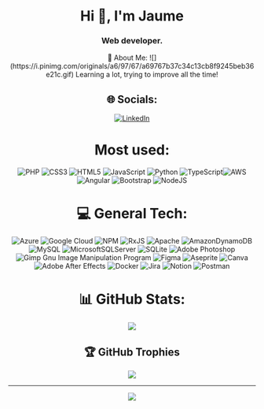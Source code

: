 <h1 align="center">Hi 👋, I'm Jaume</h1>
<h3 align="center">Web developer.</h3>

<div align="center">
💫 About Me:
  ![](https://i.pinimg.com/originals/a6/97/67/a69767b37c34c13cb8f9245beb36e21c.gif)
Learning a lot, trying to improve all the time!



## 🌐 Socials:
[![LinkedIn](https://img.shields.io/badge/LinkedIn-%230077B5.svg?logo=linkedin&logoColor=white)](https://www.linkedin.com/in/jaume-oller-fernandez/) 
  
# Most used:
  ![PHP](https://img.shields.io/badge/php-%23777BB4.svg?style=flat&logo=php&logoColor=white) 
  ![CSS3](https://img.shields.io/badge/css3-%231572B6.svg?style=flat&logo=css3&logoColor=white) 
  ![HTML5](https://img.shields.io/badge/html5-%23E34F26.svg?style=flat&logo=html5&logoColor=white) 
  ![JavaScript](https://img.shields.io/badge/javascript-%23323330.svg?style=flat&logo=javascript&logoColor=%23F7DF1E) 
  ![Python](https://img.shields.io/badge/python-3670A0?style=flat&logo=python&logoColor=ffdd54) 
  ![TypeScript](https://img.shields.io/badge/typescript-%23007ACC.svg?style=flat&logo=typescript&logoColor=white)![AWS](https://img.shields.io/badge/AWS-%23FF9900.svg?style=flat&logo=amazon-aws&logoColor=white)
  ![Angular](https://img.shields.io/badge/angular-%23DD0031.svg?style=flat&logo=angular&logoColor=white) 
  ![Bootstrap](https://img.shields.io/badge/bootstrap-%23563D7C.svg?style=flat&logo=bootstrap&logoColor=white) 
  ![NodeJS](https://img.shields.io/badge/node.js-6DA55F?style=flat&logo=node.js&logoColor=white)
  

# 💻 General Tech:
  ![Azure](https://img.shields.io/badge/azure-%230072C6.svg?style=flat&logo=azure-devops&logoColor=white) ![Google Cloud](https://img.shields.io/badge/Google%20Cloud-%234285F4.svg?style=flat&logo=google-cloud&logoColor=white)  ![NPM](https://img.shields.io/badge/NPM-%23000000.svg?style=flat&logo=npm&logoColor=white) ![RxJS](https://img.shields.io/badge/rxjs-%23B7178C.svg?style=flat&logo=reactivex&logoColor=white) ![Apache](https://img.shields.io/badge/apache-%23D42029.svg?style=flat&logo=apache&logoColor=white) ![AmazonDynamoDB](https://img.shields.io/badge/Amazon%20DynamoDB-4053D6?style=flat&logo=Amazon%20DynamoDB&logoColor=white) ![MySQL](https://img.shields.io/badge/mysql-%2300f.svg?style=flat&logo=mysql&logoColor=white) ![MicrosoftSQLServer](https://img.shields.io/badge/Microsoft%20SQL%20Sever-CC2927?style=flat&logo=microsoft%20sql%20server&logoColor=white) ![SQLite](https://img.shields.io/badge/sqlite-%2307405e.svg?style=flat&logo=sqlite&logoColor=white) ![Adobe Photoshop](https://img.shields.io/badge/adobephotoshop-%2331A8FF.svg?style=flat&logo=adobephotoshop&logoColor=white) ![Gimp Gnu Image Manipulation Program](https://img.shields.io/badge/Gimp-657D8B?style=flat&logo=gimp&logoColor=FFFFFF) 	![Figma](https://img.shields.io/badge/figma-%23F24E1E.svg?style=flat&logo=figma&logoColor=white) ![Aseprite](https://img.shields.io/badge/Aseprite-FFFFFF?style=flat&logo=Aseprite&logoColor=#7D929E) ![Canva](https://img.shields.io/badge/Canva-%2300C4CC.svg?style=flat&logo=Canva&logoColor=white) ![Adobe After Effects](https://img.shields.io/badge/Adobe%20After%20Effects-9999FF.svg?style=flat&logo=Adobe%20After%20Effects&logoColor=white) ![Docker](https://img.shields.io/badge/docker-%230db7ed.svg?style=flat&logo=docker&logoColor=white) ![Jira](https://img.shields.io/badge/jira-%230A0FFF.svg?style=flat&logo=jira&logoColor=white) ![Notion](https://img.shields.io/badge/Notion-%23000000.svg?style=flat&logo=notion&logoColor=white) ![Postman](https://img.shields.io/badge/Postman-FF6C37?style=flat&logo=postman&logoColor=white)
# 📊 GitHub Stats:

![](https://github-readme-streak-stats.herokuapp.com/?user=jaumeollerfernandez&theme=dark&hide_border=false)<br/>


## 🏆 GitHub Trophies
![](https://github-profile-trophy.vercel.app/?username=jaumeollerfernandez&theme=radical&no-frame=true&no-bg=true&margin-w=4)

---
[![](https://visitcount.itsvg.in/api?id=jaumeollerfernandez&icon=5&color=1)](https://visitcount.itsvg.in)

  
  </div>
